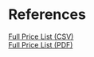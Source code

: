 # References

[Full Price List (CSV)](https://www.encompasshealth.com/-/media/healthsouth/project/healthsouth/files/financial-assistance/2018-price-list-csv/030173_price-transparency-file-revise.csv?la=en&hash=CCA4C1FA6B9A13BC37C2B84B4974D418E97626D0)  
[Full Price List (PDF)](https://www.encompasshealth.com/-/media/healthsouth/project/healthsouth/files/financial-assistance/2018-price-list/030173_price-transparency-file-revise.pdf)  